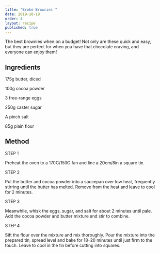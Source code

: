 ```yaml
---
title: "Broke Brownies "
date: 2019-10-19
order: 4
layout: recipe
published: true
---
```

The best brownies when on a budget! Not only are these quick and easy, but they are perfect for when you have that chocolate craving, and everyone can enjoy them! 

## Ingredients

175g butter, diced

100g cocoa powder

3 free-range eggs

250g caster sugar

A pinch salt

85g plain flour

## Method

STEP 1

Preheat the oven to a 170C/150C fan and line a 20cm/8in a square tin.

STEP 2

Put the butter and cocoa powder into a saucepan over low heat, frequently stirring until the butter has melted. Remove from the heat and leave to cool for 2 minutes.

STEP 3

Meanwhile, whisk the eggs, sugar, and salt for about 2 minutes until pale. Add the cocoa powder and butter mixture and stir to combine.

STEP 4

Sift the flour over the mixture and mix thoroughly. Pour the mixture into the prepared tin, spread level and bake for 18–20 minutes until just firm to the touch. Leave to cool in the tin before cutting into squares.